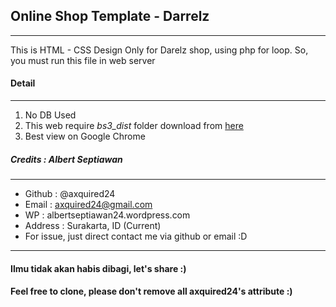 ## Online Shop Template - Darrelz
-------------
This is HTML - CSS Design Only for Darelz shop, using php for loop. So, you must run this file in web server


#### Detail
------
1. No DB Used
2. This web require *bs3_dist* folder download from [here](https://github.com/axquired24/bs3_dist/) 
3. Best view on Google Chrome

##### Credits : Albert Septiawan
---------
* Github 	: @axquired24
* Email 	: axquired24@gmail.com
* WP 		: albertseptiawan24.wordpress.com
* Address 	: Surakarta, ID (Current)
* For issue, just direct contact me via github or email :D
-------- 
#### Ilmu tidak akan habis dibagi, let's share :)
#### Feel free to clone, please don't remove all axquired24's attribute :)